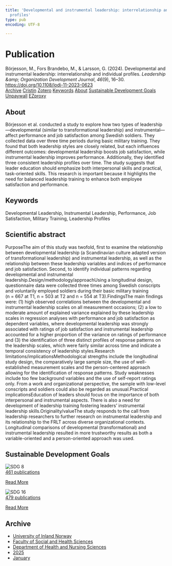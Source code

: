 ```yaml
---
title: 'Developmental and instrumental leadership: interrelationship and individual
  profiles'
type: pub
encoding: UTF-8

---
```

<h1>Publication</h1>
<article id="csl-bib-container-7WME3INX" class="csl-bib-container">
  <div class="csl-bib-body"> <div class="csl-entry">Börjesson, M., Fors Brandebo, M., &#38; Larsson, G. (2024). Developmental and instrumental leadership: interrelationship and individual profiles. <i>Leadership &#38;amp; Organization Development Journal</i>, <i>46</i>(9), 16–30. <a href="https://doi.org/10.1108/lodj-11-2023-0623">https://doi.org/10.1108/lodj-11-2023-0623</a></div> </div>
  <div class="csl-bib-buttons">
    <a href="#taxonomy-article-7WME3INX" alt="archive" class="csl-bib-button">Archive</a>
    <a href="https://app.cristin.no/results/show.jsf?id=2336298" alt="Cristin" class="csl-bib-button">Cristin</a>
    <a href="http://zotero.org/groups/5881554/items/7WME3INX" alt="Zotero" class="csl-bib-button">Zotero</a>
    <a href="#keywords-article-7WME3INX" alt="keywords" class="csl-bib-button">Keywords</a>
    <a href="#about-article-7WME3INX" alt="about_pub" class="csl-bib-button">About</a>
    <a href="#sdg-article-7WME3INX" alt="sdg" class="csl-bib-button">Sustainable Development Goals</a>
    <a href="https://doi.org/10.1108/lodj-11-2023-0623" alt="Unpaywall" class="csl-bib-button">Unpaywall</a>
    <a href="https://doi.org/10.1108/lodj-11-2023-0623" alt="EZproxy" class="csl-bib-button">EZproxy</a>
  </div>
  <div id="csl-bib-meta-container-7WME3INX"></div>
</article>
<div id="csl-bib-meta-7WME3INX" class="csl-bib-meta">
  <article id="about-article-7WME3INX" class="about_pub-article">
    <h1>About</h1>
    Börjesson et al. conducted a study to explore how two types of leadership—developmental (similar to transformational leadership) and instrumental—affect performance and job satisfaction among Swedish soldiers. They collected data over three time periods during basic military training. They found that both leadership styles are closely related, but each influences different outcomes: developmental leadership boosts job satisfaction, while instrumental leadership improves performance. Additionally, they identified three consistent leadership profiles over time. The study suggests that leader education should emphasize both interpersonal skills and practical, task-oriented skills. This research is important because it highlights the need for balanced leadership training to enhance both employee satisfaction and performance.
  </article>
  <article id="keywords-article-7WME3INX" class="keywords-article">
    <h1>Keywords</h1>
    Developmental Leadership, Instrumental Leadership, Performance, Job Satisfaction, Military Training, Leadership Profiles
  </article>
  <article id="abstract-article-7WME3INX" class="abstract-article">
    <h1>Scientific abstract</h1>
    PurposeThe aim of this study was twofold, first to examine the relationship between developmental leadership (a Scandinavian culture adapted version of transformational leadership) and instrumental leadership, as well as the relationship between these leadership variables and indices of performance and job satisfaction. Second, to identify individual patterns regarding developmental and instrumental leadership.Design/methodology/approachUsing a longitudinal design, questionnaire data were collected three times among Swedish conscripts and voluntarily employed soldiers during their basic military training (n = 667 at T1, n = 503 at T2 and n = 554 at T3).FindingsThe main findings were: (1) high observed correlations between the developmental and instrumental leadership scales on all measurement occasions; (2) a low to moderate amount of explained variance explained by these leadership scales in regression analyses with performance and job satisfaction as dependent variables, where developmental leadership was strongly associated with ratings of job satisfaction and instrumental leadership accounted for a higher proportion of the variance on ratings of performance and (3) the identification of three distinct profiles of response patterns on the leadership scales, which were fairly similar across time and indicate a temporal consistency of leadership styles.Research limitations/implicationsMethodological strengths include the longitudinal study design, the comparatively large sample size, the use of well-established measurement scales and the person-centered approach allowing for the identification of response patterns. Study weaknesses include too few background variables and the use of self-report ratings only. From a work and organizational perspective, the sample with low-level conscripts and soldiers could also be regarded as unusual.Practical implicationsEducation of leaders should focus on the importance of both interpersonal and instrumental aspects. There is also a need for development of leadership training fostering leaders’ instrumental leadership skills.Originality/valueThe study responds to the call from leadership researchers to further research on instrumental leadership and its relationship to the FRLT across diverse organizational contexts. Longitudinal comparisons of developmental (transformational) and instrumental leadership resulted in more trustworthy results as both a variable-oriented and a person-oriented approach was used.
  </article>
  <article id="sdg-article-7WME3INX" class="sdg-article">
    <h1>Sustainable Development Goals</h1>
    <div class="sdg-container"><div id="sdg8" class="sdg">
        <img src="{{< params subfolder >}}images/sdg/sdg08_en.png" class="image" alt="SDG 8">
        <div class="sdg-overlay">
          <a href="{{< params subfolder >}}en/archive/?sdg=8#archive" class="sdg-publication-count"><span>461</span> publications</a>
          <p><a href="https://sdgs.un.org/goals/goal8" class="sdg-read-more">Read More</a></p>
        </div>
      </div> <div id="sdg16" class="sdg">
        <img src="{{< params subfolder >}}images/sdg/sdg16_en.png" class="image" alt="SDG 16">
        <div class="sdg-overlay">
          <a href="{{< params subfolder >}}en/archive/?sdg=16#archive" class="sdg-publication-count"><span>479</span> publications</a>
          <p><a href="https://sdgs.un.org/goals/goal16" class="sdg-read-more">Read More</a></p>
        </div>
      </div></div>
  </article>
  <article id="taxonomy-article-7WME3INX" class="taxonomy-article">
    <h1>Archive</h1>
    <ul>
      <li><a href="{{< params subfolder >}}en/archive/?key=3DCRN523">University of Inland Norway</a></li>
      <li><a href="{{< params subfolder >}}en/archive/?key=IDKFS3MX">Faculty of Social and Health Sciences</a></li>
      <li><a href="{{< params subfolder >}}en/archive/?key=GTV4ECMZ">Department of Health and Nursing Sciences</a></li>
      <li><a href="{{< params subfolder >}}en/archive/?key=EHIJJCSL">2025</a></li>
      <li><a href="{{< params subfolder >}}en/archive/?key=SKJ2VAQ3">January</a></li>
    </ul>
  </article>
</div>
